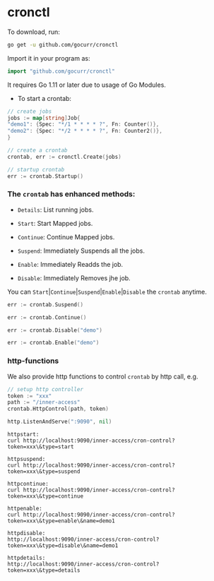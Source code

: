# cronctl

To download, run:

```bash
go get -u github.com/gocurr/cronctl
```

Import it in your program as:

```go
import "github.com/gocurr/cronctl"
```

It requires Go 1.11 or later due to usage of Go Modules.

- To start a crontab:

```go
// create jobs
jobs := map[string]Job{
"demo1": {Spec: "*/1 * * * * ?", Fn: Counter()},
"demo2": {Spec: "*/2 * * * * ?", Fn: Counter2()},
}

// create a crontab
crontab, err := cronctl.Create(jobs)

// startup crontab
err := crontab.Startup()
```

### The `crontab` has enhanced methods:

- `Details`: List running jobs.

- `Start`: Start Mapped jobs.

- `Continue`: Continue Mapped jobs.

- `Suspend`: Immediately Suspends all the jobs.

- `Enable`: Immediately Readds the job.

- `Disable`: Immediately Removes jhe job.

You can `Start`|`Continue`|`Suspend`|`Enable`|`Disable` the `crontab` anytime.

```go
err := crontab.Suspend()
```

```go
err := crontab.Continue()
```

```go
err := crontab.Disable("demo")
```

```go
err := crontab.Enable("demo")
```

### http-functions

We also provide http functions to control `crontab` by http call, e.g.
```go
// setup http controller
token := "xxx"
path := "/inner-access"
crontab.HttpControl(path, token)

http.ListenAndServe(":9090", nil)
```

```
httpstart:
curl http://localhost:9090/inner-access/cron-control?token=xxx\&type=start

httpsuspend:
curl http://localhost:9090/inner-access/cron-control?token=xxx\&type=suspend

httpcontinue:
curl http://localhost:9090/inner-access/cron-control?token=xxx\&type=continue

httpenable:
curl http://localhost:9090/inner-access/cron-control?token=xxx\&type=enable\&name=demo1

httpdisable:
http://localhost:9090/inner-access/cron-control?token=xxx\&type=disable\&name=demo1

httpdetails:
http://localhost:9090/inner-access/cron-control?token=xxx\&type=details
```
